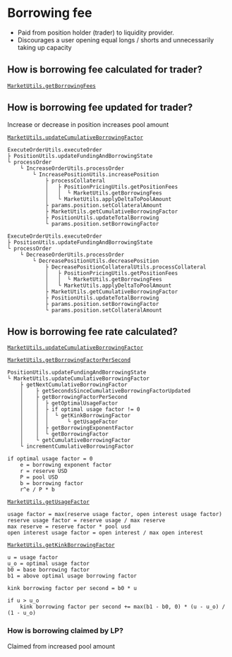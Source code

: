 # Borrowing fee

- Paid from position holder (trader) to liquidity provider.
- Discourages a user opening equal longs / shorts and unnecessarily taking up capacity

## How is borrowing fee calculated for trader?

[`MarketUtils.getBorrowingFees`](https://github.com/gmx-io/gmx-synthetics/blob/caf3dd8b51ad9ad27b0a399f668e3016fd2c14df/contracts/market/MarketUtils.sol#L1708-L1715)

## How is borrowing fee updated for trader?

Increase or decrease in position increases pool amount

[`MarketUtils.updateCumulativeBorrowingFactor`](https://github.com/gmx-io/gmx-synthetics/blob/caf3dd8b51ad9ad27b0a399f668e3016fd2c14df/contracts/market/MarketUtils.sol#L1417-L1440)

```
ExecuteOrderUtils.executeOrder
├ PositionUtils.updateFundingAndBorrowingState
└ processOrder
    └ IncreaseOrderUtils.processOrder
        └ IncreasePositionUtils.increasePosition
            ├ processCollateral
            │   ├ PositionPricingUtils.getPositionFees
            │   │  └ MarketUtils.getBorrowingFees
            │   └ MarketUtils.applyDeltaToPoolAmount
            ├ params.position.setCollateralAmount
            ├ MarketUtils.getCumulativeBorrowingFactor
            ├ PositionUtils.updateTotalBorrowing
            └ params.position.setBorrowingFactor
```

```
ExecuteOrderUtils.executeOrder
├ PositionUtils.updateFundingAndBorrowingState
└ processOrder
    └ DecreaseOrderUtils.processOrder
        └ DecreasePositionUtils.decreasePosition
            ├ DecreasePositionCollateralUtils.processCollateral
            │   ├ PositionPricingUtils.getPositionFees
            │   │  └ MarketUtils.getBorrowingFees
            │   └ MarketUtils.applyDeltaToPoolAmount
            ├ MarketUtils.getCumulativeBorrowingFactor
            ├ PositionUtils.updateTotalBorrowing
            ├ params.position.setBorrowingFactor
            └ params.position.setCollateralAmount
```

## How is borrowing fee rate calculated?

[`MarketUtils.updateCumulativeBorrowingFactor`](https://github.com/gmx-io/gmx-synthetics/blob/caf3dd8b51ad9ad27b0a399f668e3016fd2c14df/contracts/market/MarketUtils.sol#L1417-L1440)

[`MarketUtils.getBorrowingFactorPerSecond`](https://github.com/gmx-io/gmx-synthetics/blob/caf3dd8b51ad9ad27b0a399f668e3016fd2c14df/contracts/market/MarketUtils.sol#L2368-L2430)

```
PositionUtils.updateFundingAndBorrowingState
└ MarketUtils.updateCumulativeBorrowingFactor
    ├ getNextCumulativeBorrowingFactor
    │    ├ getSecondsSinceCumulativeBorrowingFactorUpdated
    │    ├ getBorrowingFactorPerSecond
    │    │  ├ getOptimalUsageFactor
    │    │  ├ if optimal usage factor != 0
    │    │  │  └ getKinkBorrowingFactor
    │    │  │      └ getUsageFactor
    │    │  ├ getBorrowingExponentFactor
    │    │  └ getBorrowingFactor
    │    └ getCumulativeBorrowingFactor
    └ incrementCumulativeBorrowingFactor
```

```
if optimal usage factor = 0
    e = borrowing exponent factor
    r = reserve USD
    P = pool USD
    b = borrowing factor
    r^e / P * b
```

[`MarketUtils.getUsageFactor`](https://github.com/gmx-io/gmx-synthetics/blob/caf3dd8b51ad9ad27b0a399f668e3016fd2c14df/contracts/market/MarketUtils.sol#L498-L518)

```
usage factor = max(reserve usage factor, open interest usage factor)
reserve usage factor = reserve usage / max reserve
max reserve = reserve factor * pool usd
open interest usage factor = open interest / max open interest
```

[`MarketUtils.getKinkBorrowingFactor`](https://github.com/gmx-io/gmx-synthetics/blob/caf3dd8b51ad9ad27b0a399f668e3016fd2c14df/contracts/market/MarketUtils.sol#L2432-L2471)

```
u = usage factor
u_o = optimal usage factor
b0 = base borrowing factor
b1 = above optimal usage borrowing factor

kink borrowing factor per second = b0 * u

if u > u_o
    kink borrowing factor per second += max(b1 - b0, 0) * (u - u_o) / (1 - u_o)
```

### How is borrowing claimed by LP?

Claimed from increased pool amount
